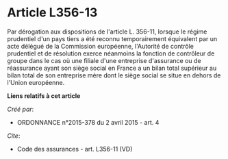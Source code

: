 # Article L356-13

Par dérogation aux dispositions de l'article L. 356-11, lorsque le régime prudentiel d'un pays tiers a été reconnu
temporairement équivalent par un acte délégué de la Commission européenne, l'Autorité de contrôle prudentiel et de résolution
exerce néanmoins la fonction de contrôleur de groupe dans le cas où une filiale d'une entreprise d'assurance ou de
réassurance ayant son siège social en France a un bilan total supérieur au bilan total de son entreprise mère dont le siège
social se situe en dehors de l'Union européenne.

**Liens relatifs à cet article**

_Créé par_:

  - ORDONNANCE n°2015-378 du 2 avril 2015 - art. 4

_Cite_:

  - Code des assurances - art. L356-11 (VD)
